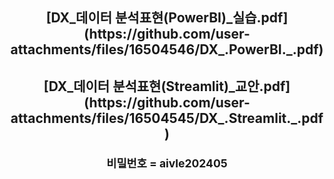 <h2 align="center"> [DX_데이터 분석표현(PowerBI)_실습.pdf](https://github.com/user-attachments/files/16504546/DX_.PowerBI._.pdf) <br> </p>
<h2 align="center"> [DX_데이터 분석표현(Streamlit)_교안.pdf](https://github.com/user-attachments/files/16504545/DX_.Streamlit._.pdf) <br> </p>

<p align="center"><sub>비밀번호 = aivle202405</sub> <br>
